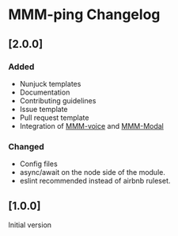 # MMM-ping Changelog

## [2.0.0]

### Added

* Nunjuck templates
* Documentation
* Contributing guidelines
* Issue template
* Pull request template
* Integration of [MMM-voice](https://github.com/fewieden/MMM-voice) and [MMM-Modal](https://github.com/fewieden/MMM-Modal)

### Changed

* Config files
* async/await on the node side of the module.
* eslint recommended instead of airbnb ruleset.

## [1.0.0]

Initial version
